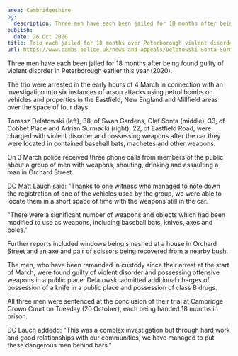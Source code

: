```yaml
area: Cambridgeshire
og:
  description: Three men have each been jailed for 18 months after being found guilty of violent disorder in Peterborough earlier this year (2020).
publish:
  date: 26 Oct 2020
title: Trio each jailed for 18 months over Peterborough violent disorder
url: https://www.cambs.police.uk/news-and-appeals/Delatowski-Sonta-Surmacki-sentencing
```

Three men have each been jailed for 18 months after being found guilty of violent disorder in Peterborough earlier this year (2020).

The trio were arrested in the early hours of 4 March in connection with an investigation into six instances of arson attacks using petrol bombs on vehicles and properties in the Eastfield, New England and Millfield areas over the space of four days.

Tomasz Delatowski (left), 38, of Swan Gardens, Olaf Sonta (middle), 33, of Cobbet Place and Adrian Surmacki (right), 22, of Eastfield Road, were charged with violent disorder and possessing weapons after the car they were located in contained baseball bats, machetes and other weapons.

On 3 March police received three phone calls from members of the public about a group of men with weapons, shouting, drinking and assaulting a man in Orchard Street.

DC Matt Lauch said: "Thanks to one witness who managed to note down the registration of one of the vehicles used by the group, we were able to locate them in a short space of time with the weapons still in the car.

"There were a significant number of weapons and objects which had been modified to use as weapons, including baseball bats, knives, axes and poles."

Further reports included windows being smashed at a house in Orchard Street and an axe and pair of scissors being recovered from a nearby bush.

The men, who have been remanded in custody since their arrest at the start of March, were found guilty of violent disorder and possessing offensive weapons in a public place. Delatowski admitted additional charges of possession of a knife in a public place and possession of class B drugs.

All three men were sentenced at the conclusion of their trial at Cambridge Crown Court on Tuesday (20 October), each being handed 18 months in prison.

DC Lauch addedd: "This was a complex investigation but through hard work and good relationships with our communities, we have managed to put these dangerous men behind bars."
